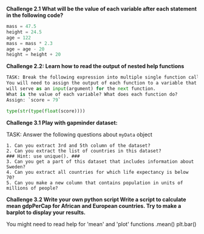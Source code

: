 **Challenge 2.1 What will be the value of each  variable  after each statement in the following code?** 
    
```python
mass = 47.5
height = 24.5
age = 122
mass = mass * 2.3
age = age - 20
height = height + 20      
```

**Challenge 2.2: Learn how to read the output of nested help functions** 

```python
TASK: Break the following expression into multiple single function calls.
You will need to assign the output of each function to a variable that
will serve as an input(argument) for the next function. 
What is the value of each variable? What does each function do? 
Assign: `score = 79`

type(str(type(float(score))))
```

**Challenge 3.1 Play with gapminder dataset:**  

TASK: Answer the following questions about `myData` object  

```
1. Can you extract 3rd and 5th column of the dataset?
2. Can you extract the list of countries in this dataset?
### Hint: use unique(). ###
3. Can you get a part of this dataset that includes information about Sweden?
4. Can you extract all countries for which life expectancy is below 70?
5. Can you make a new column that contains population in units of millions of people?
```

**Challenge 3.2 Write your own python script
Write a script to calculate mean gdpPerCap for African and European countries.
Try to make a barplot to display your results.**

You might need to read help for 'mean' and 'plot' functions
.mean()
plt.bar()